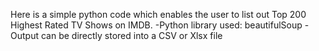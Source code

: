 Here is a simple python code which enables the user to list out Top 200 Highest Rated TV Shows on IMDB. 
-Python library used: beautifulSoup 
-Output can be directly stored into a CSV or Xlsx file
